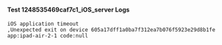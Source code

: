 #### Test 1248535469caf7c1_iOS_server Logs


```
iOS application timeout
,Unexpected exit on device 605a17dff1a0ba7f312ea7b076f5923e29d8b1fe app:ipad-air-2-1 code:null
```
